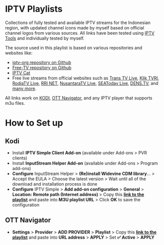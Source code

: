 # IPTV Playlists
Collections of fully tested and available IPTV streams for the Indonesian region, with updated channel icons made by myself based on official channel logos from various sources. All links have been tested using [IPTV Tools](http://www.iptvtools.net/?svc=check) and individually tested by myself.

The source used in this playlist is based on various repositories and websites like:
- [iptv-org repository on Github](https://github.com/iptv-org/iptv)
- [Free-TV repository on Github](https://github.com/Free-TV/IPTV)
- [IPTV Cat](https://iptvcat.com/indonesia__8)
- Free live streams from official websites such as [Trans TV Live](https://www.transtv.co.id/live), [Klik TVRI](https://klik.tvri.go.id/), [RodjaTV Live](https://rodja.tv/), [RRI NET](https://rri.co.id/stream/video), [NusantaraTV Live](https://nusantaratv.com/live), [SEAToday Live](https://seatoday.com/tv), [DENS.TV](www.dens.tv), and [many more](https://github.com/OngisMbois/IPTV-PREMIUM).

All links work on [KODI](https://kodi.tv/download/), [OTT Navigator](https://ottnav.github.io/faq.html#ott-navigator-app-availability), and any IPTV player that supports m3u files.

# How to Set up
## Kodi
- Install **IPTV Simple Client Add-on** (available under Add-ons > PVR clients)
- Install **InputStream Helper Add-on** (available under Add-ons > Program add-ons)
- **Configure** InputStream Helper > **(Re)install Widevine CDM library**... > Accept the EULA > Choose the latest version > Wait until all of the download and installation process is done
- **Configure** IPTV Simple > **Add add-on configuration** > **General** > **Location: Remote path (Internet address)** > Copy this **[link to the playlist](https://github.com/riotryulianto/iptv-playlists/blob/main/playlist.m3u?raw=true)** and paste into **M3U playlist URL** > Click **OK** to save the configuration
## OTT Navigator
- **Settings** > **Provider** > **ADD PROVIDER** > **Playlist** > Copy this **[link to the playlist](https://github.com/riotryulianto/iptv-playlists/blob/main/playlist.m3u?raw=true)** and paste into **URL address** > **APPLY** > Set **✅ Active** > **APPLY**
